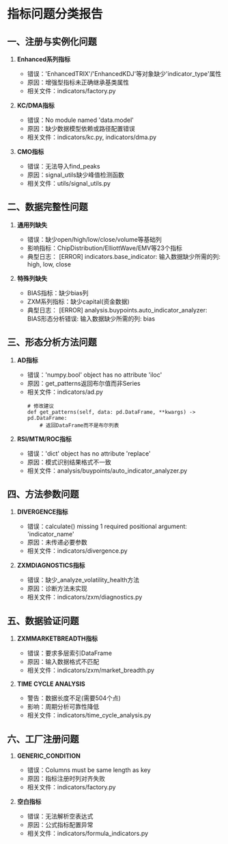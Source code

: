 # 指标问题分类报告

## 一、注册与实例化问题
1. **Enhanced系列指标**
   - 错误：'EnhancedTRIX'/'EnhancedKDJ'等对象缺少'indicator_type'属性
   - 原因：增强型指标未正确继承基类属性
   - 相关文件：indicators/factory.py

2. **KC/DMA指标**
   - 错误：No module named 'data.model'
   - 原因：缺少数据模型依赖或路径配置错误
   - 相关文件：indicators/kc.py, indicators/dma.py

3. **CMO指标**
   - 错误：无法导入find_peaks
   - 原因：signal_utils缺少峰值检测函数
   - 相关文件：utils/signal_utils.py

## 二、数据完整性问题
1. **通用列缺失**
   - 错误：缺少open/high/low/close/volume等基础列
   - 影响指标：ChipDistribution/ElliottWave/EMV等23个指标
   - 典型日志：
     [ERROR] indicators.base_indicator: 输入数据缺少所需的列: high, low, close

2. **特殊列缺失**
   - BIAS指标：缺少bias列
   - ZXM系列指标：缺少capital(资金数据)
   - 典型日志：
     [ERROR] analysis.buypoints.auto_indicator_analyzer: BIAS形态分析错误: 输入数据缺少所需的列: bias

## 三、形态分析方法问题
1. **AD指标**
   - 错误：'numpy.bool' object has no attribute 'iloc'
   - 原因：get_patterns返回布尔值而非Series
   - 相关文件：indicators/ad.py
     ```
     # 修改建议
     def get_patterns(self, data: pd.DataFrame, **kwargs) -> pd.DataFrame:
         # 返回DataFrame而不是布尔列表
     ```

2. **RSI/MTM/ROC指标**
   - 错误：'dict' object has no attribute 'replace'
   - 原因：模式识别结果格式不一致
   - 相关文件：analysis/buypoints/auto_indicator_analyzer.py

## 四、方法参数问题
1. **DIVERGENCE指标**
   - 错误：calculate() missing 1 required positional argument: 'indicator_name'
   - 原因：未传递必要参数
   - 相关文件：indicators/divergence.py

2. **ZXMDIAGNOSTICS指标**
   - 错误：缺少_analyze_volatility_health方法
   - 原因：诊断方法未实现
   - 相关文件：indicators/zxm/diagnostics.py

## 五、数据验证问题
1. **ZXMMARKETBREADTH指标**
   - 错误：要求多层索引DataFrame
   - 原因：输入数据格式不匹配
   - 相关文件：indicators/zxm/market_breadth.py

2. **TIME CYCLE ANALYSIS**
   - 警告：数据长度不足(需要504个点)
   - 影响：周期分析可靠性降低
   - 相关文件：indicators/time_cycle_analysis.py

## 六、工厂注册问题
1. **GENERIC_CONDITION**
   - 错误：Columns must be same length as key
   - 原因：指标注册时列对齐失败
   - 相关文件：indicators/factory.py

2. **空白指标**
   - 错误：无法解析空表达式
   - 原因：公式指标配置异常
   - 相关文件：indicators/formula_indicators.py